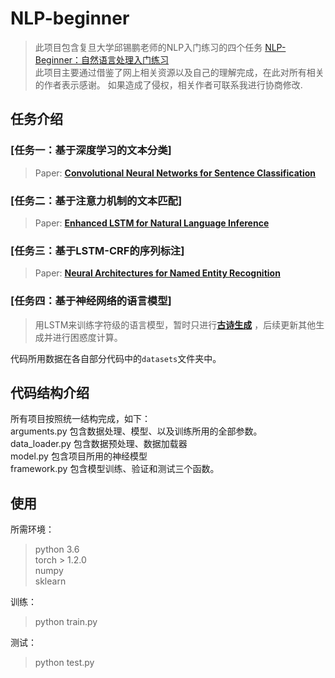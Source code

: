 # NLP-beginner

> 此项目包含复旦大学邱锡鹏老师的NLP入门练习的四个任务 [NLP-Beginner：自然语言处理入门练习](https://github.com/FudanNLP/nlp-beginner)  
> 此项目主要通过借鉴了网上相关资源以及自己的理解完成，在此对所有相关的作者表示感谢。
如果造成了侵权，相关作者可联系我进行协商修改.

## 任务介绍
### [任务一：基于深度学习的文本分类]
> Paper: [**Convolutional Neural Networks for Sentence Classification**](https://arxiv.org/abs/1408.5882)  

### [任务二：基于注意力机制的文本匹配]
> Paper: [**Enhanced LSTM for Natural Language Inference**](https://arxiv.org/pdf/1609.06038v3.pdf)
### [任务三：基于LSTM-CRF的序列标注]
> Paper: [**Neural Architectures for Named Entity Recognition**](https://arxiv.org/pdf/1603.01360.pdf)
### [任务四：基于神经网络的语言模型]
> 用LSTM来训练字符级的语言模型，暂时只进行[**古诗生成**](https://github.com/WangXiaoCao/poetry-generation) ，后续更新其他生成并进行困惑度计算。

代码所用数据在各自部分代码中的`datasets`文件夹中。

## 代码结构介绍
所有项目按照统一结构完成，如下：  
arguments.py 包含数据处理、模型、以及训练所用的全部参数。  
data_loader.py 包含数据预处理、数据加载器  
model.py 包含项目所用的神经模型  
framework.py 包含模型训练、验证和测试三个函数。  

## 使用

所需环境：  
> python 3.6  
> torch > 1.2.0  
> numpy  
> sklearn

训练：  
> python train.py

测试：
> python test.py
